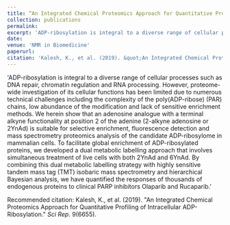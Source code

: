 ```yaml
---
title: “An Integrated Chemical Proteomics Approach for Quantitative Profiling of Intracellular ADP-Ribosylation”
collection: publications
permalink: 
excerpt: 'ADP-ribosylation is integral to a diverse range of cellular processes such as DNA repair, chromatin regulation and RNA processing. However, proteome-wide investigation of its cellular functions has been limited due to numerous technical challenges including the complexity of the poly(ADP-ribose) (PAR) chains, low abundance of the modification and lack of sensitive enrichment methods. We herein show that an adenosine analogue with a terminal alkyne functionality at position 2 of the adenine (2-alkyne adenosine or 2YnAd) is suitable for selective enrichment, fluorescence detection and mass spectrometry proteomics analysis of the candidate ADP-ribosylome in mammalian cells. To facilitate global enrichment of ADP-ribosylated proteins, we developed a dual metabolic labelling approach that involves simultaneous treatment of live cells with both 2YnAd and 6YnAd. By combining this dual metabolic labelling strategy with highly sensitive tandem mass tag (TMT) isobaric mass spectrometry and hierarchical Bayesian analysis, we have quantified the responses of thousands of endogenous proteins to clinical PARP inhibitors Olaparib and Rucaparib.'
date: 
venue: 'NMR in Biomedicine'
paperurl: 
citation: 'Kalesh, K., et al. (2019). &quot;An Integrated Chemical Proteomics Approach for Quantitative Profiling of Intracellular ADP-Ribosylation.&quot; <i>Sci Rep</i>. 9(6655).'
---
```

'ADP-ribosylation is integral to a diverse range of cellular processes such as DNA repair, chromatin regulation and RNA processing. However, proteome-wide investigation of its cellular functions has been limited due to numerous technical challenges including the complexity of the poly(ADP-ribose) (PAR) chains, low abundance of the modification and lack of sensitive enrichment methods. We herein show that an adenosine analogue with a terminal alkyne functionality at position 2 of the adenine (2-alkyne adenosine or 2YnAd) is suitable for selective enrichment, fluorescence detection and mass spectrometry proteomics analysis of the candidate ADP-ribosylome in mammalian cells. To facilitate global enrichment of ADP-ribosylated proteins, we developed a dual metabolic labelling approach that involves simultaneous treatment of live cells with both 2YnAd and 6YnAd. By combining this dual metabolic labelling strategy with highly sensitive tandem mass tag (TMT) isobaric mass spectrometry and hierarchical Bayesian analysis, we have quantified the responses of thousands of endogenous proteins to clinical PARP inhibitors Olaparib and Rucaparib.'


Recommended citation: Kalesh, K., et al. (2019). &quot;An Integrated Chemical Proteomics Approach for Quantitative Profiling of Intracellular ADP-Ribosylation.&quot; <i>Sci Rep</i>. 9(6655).
